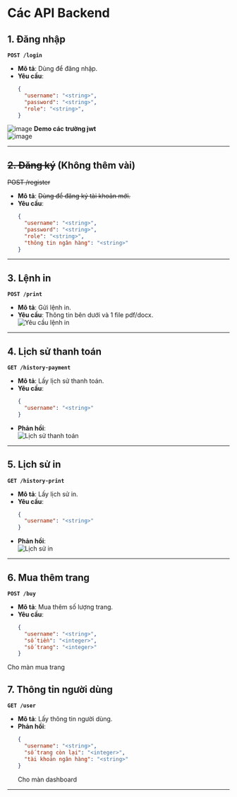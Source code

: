 
# Các API Backend

## 1. Đăng nhập
**`POST /login`**  
- **Mô tả**: Dùng để đăng nhập.  
- **Yêu cầu**:  
  ```json
  {
    "username": "<string>",
    "password": "<string>",
    "role": "<string>",
  }
  ```
![image](https://github.com/user-attachments/assets/50070656-5dda-4a3f-b834-47f7661eff15)
**Demo các trường jwt**  
![image](https://github.com/user-attachments/assets/0685507b-004a-4fcf-aaaa-be0809396d62)

---

## ~~2. Đăng ký~~ (Không thêm vài)
~~POST /register~~  
- **Mô tả**: ~~Dùng để đăng ký tài khoản mới.~~  
- **Yêu cầu**:  
  ```json
  {
    "username": "<string>",
    "password": "<string>",
    "role": "<string>",
    "thông tin ngân hàng": "<string>"
  }
  ```

---
  
## 3. Lệnh in
**`POST /print`**  
- **Mô tả**: Gửi lệnh in.  
- **Yêu cầu**:  Thông tin bên dưới và 1 file pdf/docx.  
  ![Yêu cầu lệnh in](https://github.com/user-attachments/assets/9cfa1e50-ef0a-44ec-ae30-9968769e0bf1)

---
## 4. Lịch sử thanh toán
**`GET /history-payment`**  
- **Mô tả**: Lấy lịch sử thanh toán.  
- **Yêu cầu**:  
  ```json
  {
    "username": "<string>"
  }
  ```
- **Phản hồi**:  
  ![Lịch sử thanh toán](https://github.com/user-attachments/assets/c795dfdd-c288-442d-95b0-417798052964)

---

## 5. Lịch sử in
**`GET /history-print`**  
- **Mô tả**: Lấy lịch sử in.  
- **Yêu cầu**:  
  ```json
  {
    "username": "<string>"
  }
  ```
- **Phản hồi**:  
  ![Lịch sử in](https://github.com/user-attachments/assets/0f8b5242-315f-4274-ba21-a39985b4af68)

---

## 6. Mua thêm trang
**`POST /buy`**  
- **Mô tả**: Mua thêm số lượng trang.  
- **Yêu cầu**:  
  ```json
  {
    "username": "<string>",
    "số tiền": "<integer>",
    "số trang": "<integer>"
  }
  ```
Cho màn mua trang  

## 7. Thông tin người dùng
**`GET /user`**  
- **Mô tả**: Lấy thông tin người dùng.  
- **Phản hồi**:  
  ```json
  {
    "username": "<string>",
    "số trang còn lại": "<integer>",
    "tài khoản ngân hàng": "<string>"
  }
  ```
  Cho màn dashboard
---

